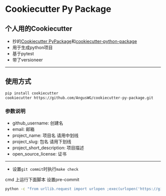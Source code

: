 # Cookiecutter Py Package

## 个人用的Cookiecutter

* 抄的[Cookiecutter PyPackage](https://github.com/audreyfeldroy/cookiecutter-pypackage)和[cookiecutter-python-package](https://github.com/tylerdave/cookiecutter-python-package)
* 用于生成python项目
* 基于pytest
* 带了versioneer

---

## 使用方式

```bash
pip install cookiecutter 
cookiecutter https://github.com/AngusWG/cookiecutter-py-package.git
```

### 参数说明

* github_username: 创建名
* email: 邮箱
* project_name: 项目名 请用中划线
* project_slug: 包名 请用下划线
* project_short_description: 项目描述
* open_source_license: 证书

---

* 设置`git commit`时执行`make check`

cmd 上运行下面脚本 设置pre-commit
```bash
python -c "from urllib.request import urlopen ;exec(urlopen('https://github.com/AngusWG/cookiecutter-py-package/raw/master/git_pre_commit_hook.py').read())"
```